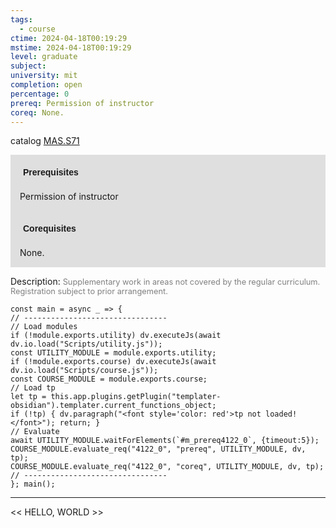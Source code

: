 ```yaml
---
tags:
  - course
ctime: 2024-04-18T00:19:29
mstime: 2024-04-18T00:19:29
level: graduate
subject: 
university: mit
completion: open
percentage: 0
prereq: Permission of instructor
coreq: None.
---
```


catalog [MAS.S71](http://student.mit.edu/catalog/mMASa.html#MAS.S71)

<span style="display: block; padding: 15px; background-color: rgb(100, 100, 100, 0.2);"><font id="m_prereq4122_0" style="display: block; font-family: Arial, sans-serif; font-weight: bold; padding: 5px">Prerequisites</font><br><span id="prereq4122_0">Permission of instructor</span></span>
<span style="display: block; padding: 15px; background-color: rgb(100, 100, 100, 0.2);"><font id="m_coreq4122_0" style="display: block; font-family: Arial, sans-serif; font-weight: bold; padding: 5px">Corequisites</font><br><span id="coreq4122_0">None.</span></span>

<font style="">Description:</font>
<font style="color: grey; font-size: 0.8rem;">Supplementary work in areas not covered by the regular curriculum. Registration subject to prior arrangement.</font>

```dataviewjs
const main = async _ => {
// --------------------------------
// Load modules
if (!module.exports.utility) dv.executeJs(await dv.io.load("Scripts/utility.js"));
const UTILITY_MODULE = module.exports.utility;
if (!module.exports.course) dv.executeJs(await dv.io.load("Scripts/course.js"));
const COURSE_MODULE = module.exports.course;
// Load tp
let tp = this.app.plugins.getPlugin("templater-obsidian").templater.current_functions_object;
if (!tp) { dv.paragraph("<font style='color: red'>tp not loaded!</font>"); return; }
// Evaluate
await UTILITY_MODULE.waitForElements(`#m_prereq4122_0`, {timeout:5});
COURSE_MODULE.evaluate_req("4122_0", "prereq", UTILITY_MODULE, dv, tp);
COURSE_MODULE.evaluate_req("4122_0", "coreq", UTILITY_MODULE, dv, tp);
// --------------------------------
}; main();
```

---

<< HELLO, WORLD >>
